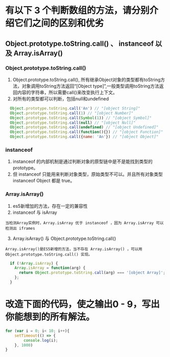 # 有以下 3 个判断数组的方法，请分别介绍它们之间的区别和优劣
## Object.prototype.toString.call() 、 instanceof 以及 Array.isArray()

### Object.prototype.toString.call()
  1. Object.prototype.toString.call(), 所有继承Object对象的类型都有toString方法，对象调用toString方法返回“[Object type]”,一般类型调用toString方法返回内容的字符串，所以需要call()来改变执行上下文。
  2. 对所有的类型都可以判断，包括null和undefined 

```javascript
  Object.prototype.toString.call('An') // "[object String]"
  Object.prototype.toString.call(1) // "[object Number]"
  Object.prototype.toString.call(Symbol(1)) // "[object Symbol]"
  Object.prototype.toString.call(null) // "[object Null]"
  Object.prototype.toString.call(undefined) // "[object Undefined]"
  Object.prototype.toString.call(function(){}) // "[object Function]"
  Object.prototype.toString.call({name: 'An'}) // "[object Object]"
```

###   instanceof
  1.  instanceof  的内部机制是通过判断对象的原型链中是不是能找到类型的 prototype。
  2. 但 instanceof 只能用来判断对象类型，原始类型不可以。并且所有对象类型 instanceof Object 都是 true。

### Array.isArray()
  1. es5新增加的方法，存在一定的兼容性
  2. instanceof 与 isArray

    当检测Array实例时，Array.isArray 优于 instanceof ，因为 Array.isArray 可以检测出 iframes
  3. Array.isArray() 与 Object.prototype.toString.call()

    Array.isArray()是ES5新增的方法，当不存在 Array.isArray() ，可以用 Object.prototype.toString.call() 实现。

```javascript
  if (!Array.isArray) {
    Array.isArray = function(arg) {
      return Object.prototype.toString.call(arg) === '[object Array]';
    };
  }
```  
# 改造下面的代码，使之输出0 - 9，写出你能想到的所有解法。
```javascript
for (var i = 0; i< 10; i++){
	setTimeout(() => {
		console.log(i);
    }, 1000)
}
```
